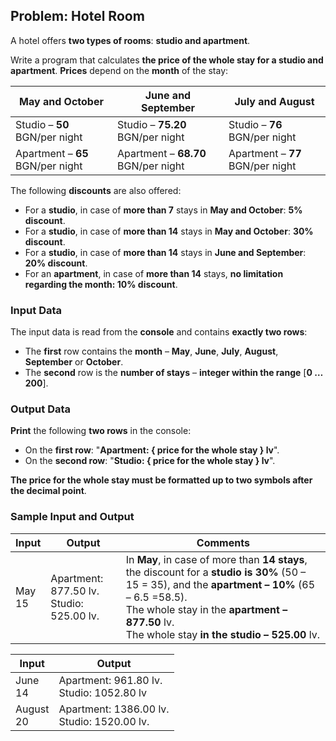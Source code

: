 ## Problem: Hotel Room

A hotel offers **two types of rooms**: **studio and apartment**.

Write a program that calculates **the price of the whole stay for a studio and apartment**. **Prices** depend on the **month** of the stay:

| **May and October** | **June and September** | **July and August** |
| --- | --- | --- |
|Studio – **50** BGN/per night|Studio – **75.20** BGN/per night|Studio – **76** BGN/per night|
|Apartment – **65** BGN/per night|Apartment – **68.70** BGN/per night|Apartment – **77** BGN/per night|

The following **discounts** are also offered:

- For a **studio**, in case of **more than 7** stays in **May and October**: **5% discount**.
- For a **studio**, in case of **more than 14** stays in **May and October**: **30% discount**.
- For a **studio**, in case of **more than 14** stays in **June and September**: **20% discount**.
- For an **apartment**, in case of **more than 14** stays, **no limitation regarding the month: 10% discount**.

### Input Data

The input data is read from the **console** and contains **exactly two rows**:

- The **first** row contains the **month** – **May**, **June**, **July**, **August**, **September** or **October**.
- The **second** row is the **number of stays** – **integer within the range** [**0 … 200**].

### Output Data

**Print** the following **two rows** in the console:

- On the **first row**: "**Apartment: { price for the whole stay } lv**".
- On the **second row**: "**Studio: { price for the whole stay } lv**".

**The price for the whole stay must be formatted up to two symbols after the decimal point**.

### Sample Input and Output

| Input | Output | Comments |
| --- | --- | --- |
|May<br>15|Apartment: 877.50 lv.<br>Studio: 525.00 lv.| In **May**, in case of more than **14 stays**, the discount for a **studio is 30%** (50 – 15 = 35), and the **apartment – 10%** (65 – 6.5 =58.5).<br>The whole stay in the **apartment – 877.50** lv.<br>The whole stay **in the studio  – 525.00** lv.|

| Input | Output |
| --- | --- |
|June<br>14|Apartment: 961.80 lv.<br>Studio: 1052.80 lv|
|August<br>20|Apartment: 1386.00 lv.<br>Studio: 1520.00 lv.|
